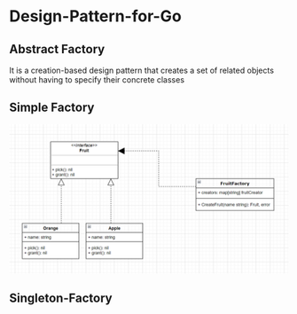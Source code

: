 # Design-Pattern-for-Go

## Abstract Factory

It is a creation-based design pattern that creates a set of related objects without having to specify their concrete classes


## Simple Factory
![image](Images\Simple-Factory.png)


## Singleton-Factory
